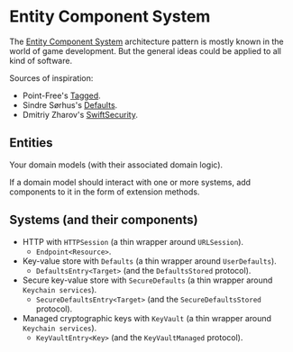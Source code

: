 # Entity Component System

The [Entity Component System](https://en.wikipedia.org/wiki/Entity_component_system) architecture pattern is mostly known in the world of game development.
But the general ideas could be applied to all kind of software.

Sources of inspiration:

- Point-Free's [Tagged](https://github.com/pointfreeco/swift-tagged).
- Sindre Sørhus's [Defaults](https://github.com/sindresorhus/Defaults).
- Dmitriy Zharov's [SwiftSecurity](https://github.com/dm-zharov/swift-security).

## Entities

Your domain models (with their associated domain logic).

If a domain model should interact with one or more systems,
add components to it in the form of extension methods.

## Systems (and their components)

- HTTP with `HTTPSession` (a thin wrapper around `URLSession`).
    - `Endpoint<Resource>`.
- Key-value store with `Defaults` (a thin wrapper around `UserDefaults`).
    - `DefaultsEntry<Target>` (and the `DefaultsStored` protocol).
- Secure key-value store with `SecureDefaults` (a thin wrapper around `Keychain services`).
    - `SecureDefaultsEntry<Target>` (and the `SecureDefaultsStored` protocol).
- Managed cryptographic keys with `KeyVault` (a thin wrapper around `Keychain services`).
    - `KeyVaultEntry<Key>` (and the `KeyVaultManaged` protocol).

